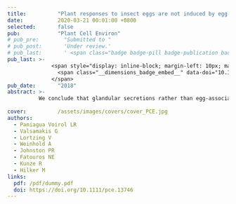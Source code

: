 ```yaml
---
title:          "Plant responses to insect eggs are not induced by egg-associated microbes, but by a secretion attached to the eggs"
date:           2020-03-21 00:01:00 +0800
selected:       false
pub:            "Plant Cell Environ"
# pub_pre:        "Submitted to "
# pub_post:       'Under review.'
# pub_last:       ' <span class="badge badge-pill badge-publication badge-success">Spotlight</span>'
pub_last: >- 
              <span style="display: inline-block; margin-left: 10px; margin-right: 10px; vertical-align: middle;">
                <span class="__dimensions_badge_embed__" data-doi="10.1111/pce.13746" data-style="small_rectangle"></span>
              </span>
pub_date:       "2018"
abstract: >-
          We conclude that glandular secretions rather than egg-associated microbes act in a dose-dependent manner as elicitor of the egg-mediated enhancement of the plant's defence against insect larvae.
                              
cover:          /assets/images/covers/cover_PCE.jpg
authors:
  - Paniagua Voirol LR
  - Valsamakis G
  - Lortzing V
  - Weinhold A
  - Johnston PR
  - Fatouros NE
  - Kunze R
  - Hilker M
links:
  pdf: /pdf/dummy.pdf
  doi: https://doi.org/10.1111/pce.13746
---
```

